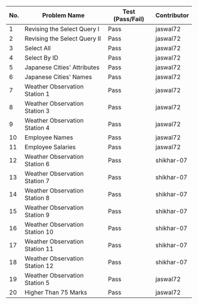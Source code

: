
|No.| Problem Name                       | Test (Pass/Fail) | Contributor |  
|---|------------------------------------|------------------|-------------|  
| 1 | Revising the Select Query I        |  Pass            | jaswal72    |  
| 2 | Revising the Select Query II       |  Pass            | jaswal72    |  
| 3 | Select All                         |  Pass            | jaswal72    |               
| 4 | Select By ID                       |  Pass            | jaswal72    |  
| 5 | Japanese Cities' Attributes        |  Pass            | jaswal72    |  
| 6 | Japanese Cities' Names             |  Pass            | jaswal72    |  
| 7 | Weather Observation Station 1      |  Pass            | jaswal72    |  
| 8 | Weather Observation Station 3      |  Pass            | jaswal72    |  
| 9 | Weather Observation Station 4      |  Pass            | jaswal72    |  
| 10| Employee Names                     |  Pass            | jaswal72    |  
| 11| Employee Salaries                  |  Pass            | jaswal72    |  
| 12| Weather Observation Station 6      |  Pass            | shikhar-07  |               
| 13| Weather Observation Station 7      |  Pass            | shikhar-07  |               
| 14| Weather Observation Station 8      |  Pass            | shikhar-07  |                  
| 15| Weather Observation Station 9      |  Pass            | shikhar-07  |             
| 16| Weather Observation Station 10     |  Pass            | shikhar-07  |                   
| 17| Weather Observation Station 11     |  Pass            | shikhar-07  |            
| 18| Weather Observation Station 12     |  Pass            | shikhar-07  |                   
| 19| Weather Observation Station 5      |  Pass            | jaswal72    |  
| 20| Higher Than 75 Marks               |  Pass            | jaswal72    |  
